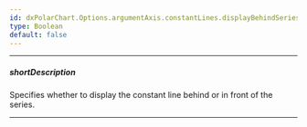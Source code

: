 ```yaml
---
id: dxPolarChart.Options.argumentAxis.constantLines.displayBehindSeries
type: Boolean
default: false
---
```

---
##### shortDescription
Specifies whether to display the constant line behind or in front of the series.

---

